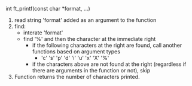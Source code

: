 int ft_printf(const char *format, ...)

1. read string 'format' added as an argument to the function
2. find:
	- interate 'format'
	- find '%' and then the character at the immediate right
		- if the following characters at the right are found, call another functions based on argument types
			- 'c' 's' 'p' 'd' 'i' 'u' 'x' 'X' '%'
		- if the characters above are not found at the right (regardless if there are arguments in the function or not), skip
3. Function returns the number of characters printed.
